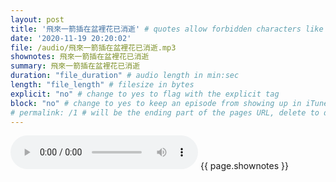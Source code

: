 ```yaml
---
layout: post
title: '飛來一箭插在盆裡花已消逝' # quotes allow forbidden characters like the colon
date: '2020-11-19 20:20:02'
file: /audio/飛來一箭插在盆裡花已消逝.mp3
shownotes: 飛來一箭插在盆裡花已消逝
summary: 飛來一箭插在盆裡花已消逝
duration: "file_duration" # audio length in min:sec
length: "file_length" # filesize in bytes
explicit: "no" # change to yes to flag with the explicit tag
block: "no" # change to yes to keep an episode from showing up in iTunes
# permalink: /1 # will be the ending part of the pages URL, delete to default to the title
---
```


<audio controls>
<source src="{{site.url}}{{site.baseurl}}{{ page.file }}" type="audio/x-mp3">
Your browser does not support the audio element.
</audio>
{{ page.shownotes }}
